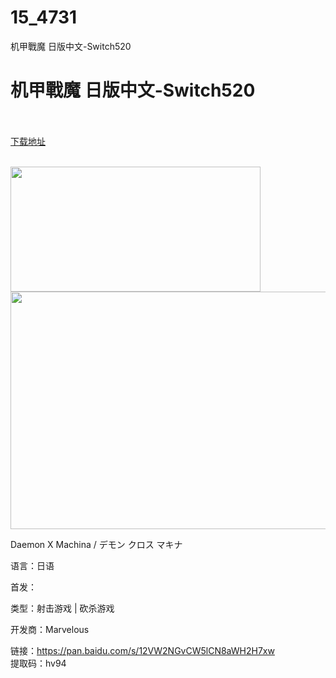 # 15_4731
机甲戰魔 日版中文-Switch520
# 机甲戰魔 日版中文-Switch520
 <br/></br>
[下载地址](https://www.switch520.cc/article/4731 "下载地址")
<br/></br>

<p><img src="/upload/art_editor/20190930-1/c5367e1a51c50244de19bd2649e8fe5d.jpg" title="" alt="" width="400" height="200"><img src="https://s1.ax1x.com/2020/05/08/YnbFKO.jpg" width="700" height="380"></p>
<p><span>Daemon X Machina / デモン クロス マキナ</span></p>
<p><span>语言：日语</span></p>
<p><span>首发：</span></p>
<p><span>类型：射击游戏 | 砍杀游戏</span></p>
<p><span>开发商：Marvelous</span></p>
<p><span>链接：</span><a href="https://pan.baidu.com/s/12VW2NGvCW5lCN8aWH2H7xw" target="_blank" style="text-decoration: underline" rel="noopener noreferrer"><span>https://pan.baidu.com/s/12VW2NGvCW5lCN8aWH2H7xw</span></a> <br><span>提取码：hv94</span></p>
